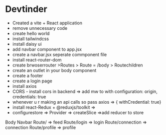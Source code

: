 # Devtinder

- Created a vite + React application
- remove unnecessary code
- create hello world
- install tailwindcss
- install daisy ui
- add navbar component to app.jsx
- create a navbar.jsx seperate commponent file
- install react-router-dom
- create brwoserrouter >Routes > Route = /body > Routechildren
- create an outlet in your body component
- create a footer 
- create a login page
- install axios
- CORS - install cors in backend => add mw to with configuration: origin, credentials: true
- whenever u r making an api calls so pass axios => { withCredential: true}
- install react-Redux + @reduxjs/toolkit => 
- configurestore => Provider => createSlice =>add reducer to store



Body 
     Navbar
     Route/ => feed
     Route/login => login
     Route/connection => connection
     Route/profile => profile

